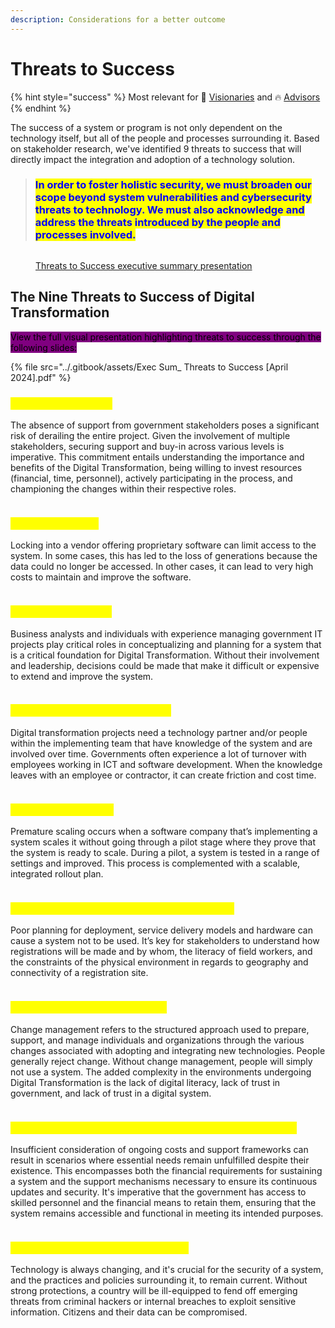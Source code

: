 ```yaml
---
description: Considerations for a better outcome
---
```


# Threats to Success

{% hint style="success" %}
Most relevant for 💭 [Visionaries](../get-started.md#visioning) and 🔥 [Advisors](../get-started.md#advising)&#x20;
{% endhint %}

The success of a system or program is not only dependent on the technology itself, but all of the people and processes surrounding it. Based on stakeholder research, we've identified 9 threats to success that will directly impact the integration and adoption of a technology solution.&#x20;

> ### <mark style="color:blue;">In order to foster holistic security, we must broaden our scope beyond system vulnerabilities and cybersecurity threats to technology. We must also acknowledge and address the threats introduced by the people and processes involved.</mark>

<figure><img src="../.gitbook/assets/threatstosuccess-01.jpg" alt=""><figcaption><p><a href="threats-to-success.md">Threats to Success executive summary presentation</a></p></figcaption></figure>



## The Nine Threats to Success of Digital Transformation&#x20;

<mark style="background-color:purple;">View the full visual presentation highlighting threats to success through the following slides:</mark>

{% file src="../.gitbook/assets/Exec Sum_ Threats to Success [April 2024].pdf" %}

### <mark style="color:yellow;">1. Insufficient Buy-In</mark>

The absence of support from government stakeholders poses a significant risk of derailing the entire project. Given the involvement of multiple stakeholders, securing support and buy-in across various levels is imperative. This commitment entails understanding the importance and benefits of the Digital Transformation, being willing to invest resources (financial, time, personnel), actively participating in the process, and championing the changes within their respective roles.

<figure><img src="../.gitbook/assets/threatstosuccess-03.jpg" alt=""><figcaption></figcaption></figure>

### <mark style="color:yellow;">2. Vendor Lock-In</mark>

Locking into a vendor offering proprietary software can limit access to the system. In some cases, this has led to the loss of generations because the data could no longer be accessed. In other cases, it can lead to very high costs to maintain and improve the software.

<figure><img src="../.gitbook/assets/threatstosuccess-04.jpg" alt=""><figcaption></figcaption></figure>

### <mark style="color:yellow;">3. Missing Expertise</mark>

Business analysts and individuals with experience managing government IT projects play critical roles in conceptualizing and planning for a system that is a critical foundation for Digital Transformation. Without their involvement and leadership, decisions could be made that make it difficult or expensive to extend and improve the system.&#x20;

<figure><img src="../.gitbook/assets/threatstosuccess-05.jpg" alt=""><figcaption></figcaption></figure>

### <mark style="color:yellow;">4. Lack of Persistent Knowledge</mark>

Digital transformation projects need a technology partner and/or people within the implementing team that have knowledge of the system and are involved over time. Governments often experience a lot of turnover with employees working in ICT and software development. When the knowledge leaves with an employee or contractor, it can create friction and cost time.

<figure><img src="../.gitbook/assets/threatstosuccess-06.jpg" alt=""><figcaption></figcaption></figure>

### <mark style="color:yellow;">5. Premature Scaling</mark>

Premature scaling occurs when a software company that’s implementing a system scales it without going through a pilot stage where they prove that the system is ready to scale. During a pilot, a system is tested in a range of settings and improved. This process is complemented with a scalable, integrated rollout plan.

<figure><img src="../.gitbook/assets/threatstosuccess-07.jpg" alt=""><figcaption></figcaption></figure>

### <mark style="color:yellow;">6. Poorly Conceived Service Delivery Models</mark>

Poor planning for deployment, service delivery models and hardware can cause a system not to be used. It’s key for stakeholders to understand how registrations will be made and by whom, the literacy of field workers, and the constraints of the physical environment in regards to geography and connectivity of a registration site.

<figure><img src="../.gitbook/assets/threatstosuccess-08.jpg" alt=""><figcaption></figcaption></figure>

### <mark style="color:yellow;">7. Lack of Change Management</mark>

Change management refers to the structured approach used to prepare, support, and manage individuals and organizations through the various changes associated with adopting and integrating new technologies. People generally reject change. Without change management, people will simply not use a system. The added complexity in the environments undergoing Digital Transformation is the lack of digital literacy, lack of trust in government, and lack of trust in a digital system.&#x20;

<figure><img src="../.gitbook/assets/threatstosuccess-09.jpg" alt=""><figcaption></figcaption></figure>

### <mark style="color:yellow;">8. Limited Long-term Assistance and Financial Resources</mark>

Insufficient consideration of ongoing costs and support frameworks can result in scenarios where essential needs remain unfulfilled despite their existence. This encompasses both the financial requirements for sustaining a system and the support mechanisms necessary to ensure its continuous updates and security. It's imperative that the government has access to skilled personnel and the financial means to retain them, ensuring that the system remains accessible and functional in meeting its intended purposes.

<figure><img src="../.gitbook/assets/threatstosuccess-10.jpg" alt=""><figcaption></figcaption></figure>

### <mark style="color:yellow;">9. Evolving Technology and Threats</mark>

Technology is always changing, and it's crucial for the security of a system, and the practices and policies surrounding it, to remain current. Without strong protections, a country will be ill-equipped to fend off emerging threats from criminal hackers or internal breaches to exploit sensitive information. Citizens and their data can be compromised.

<figure><img src="../.gitbook/assets/threatstosuccess-11.jpg" alt=""><figcaption></figcaption></figure>

